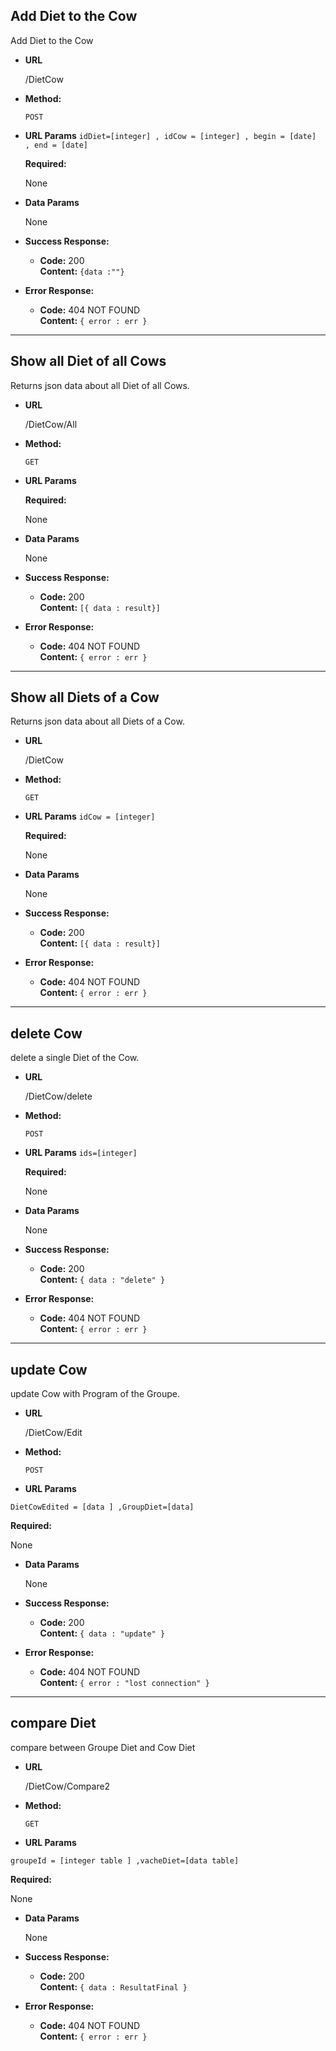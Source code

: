 **Add Diet to the Cow**
----
  Add Diet to the Cow

* **URL**

  /DietCow

* **Method:**

  `POST`
  
*  **URL Params**
 `idDiet=[integer] , idCow = [integer] , begin = [date]  , end = [date] `

   **Required:**
 
   None 

* **Data Params**

  None

* **Success Response:**

  * **Code:** 200 <br />
    **Content:** `{data :""}`
 
* **Error Response:**

  * **Code:** 404 NOT FOUND <br />
    **Content:** `{ error : err }`

* ***********************************************************
**Show all Diet of all Cows**
----
  Returns json data about all Diet of all Cows.

* **URL**

  /DietCow/All

* **Method:**

  `GET`
  
*  **URL Params**

   **Required:**
 
   None 

* **Data Params**

  None

* **Success Response:**

  * **Code:** 200 <br />
    **Content:** `[{ data : result}]`
 
* **Error Response:**

  * **Code:** 404 NOT FOUND <br />
    **Content:** `{ error : err }`

* ***********************************************************
**Show all Diets of a Cow**
----
  Returns json data about all Diets of a Cow.

* **URL**

  /DietCow

* **Method:**

  `GET`
  
*  **URL Params**
 `idCow = [integer] `

   **Required:**
 
   None 

* **Data Params**

  None

* **Success Response:**

  * **Code:** 200 <br />
    **Content:** `[{ data : result}]`
 
* **Error Response:**

  * **Code:** 404 NOT FOUND <br />
    **Content:** `{ error : err }`

* ***********************************************************

**delete Cow**
----
  delete a single Diet of the Cow.

* **URL**

  /DietCow/delete

* **Method:**

  `POST`
  
*  **URL Params**
 `ids=[integer]`

   **Required:**
 
   None 

* **Data Params**

  None

* **Success Response:**

  * **Code:** 200 <br />
    **Content:** `{ data : "delete" }`
 
* **Error Response:**

  * **Code:** 404 NOT FOUND <br />
    **Content:** `{ error : err }`

* ***********************************************************

**update Cow**
----
  update Cow with Program of the Groupe.

* **URL**

  /DietCow/Edit

* **Method:**

  `POST`
  
*  **URL Params**

 `DietCowEdited = [data ] ,GroupDiet=[data] `

   **Required:**
 
   None 

* **Data Params**

  None

* **Success Response:**

  * **Code:** 200 <br />
    **Content:** `{ data : "update" }`
 
* **Error Response:**

  * **Code:** 404 NOT FOUND <br />
    **Content:** `{ error : "lost connection" }`


* ***********************************************************

**compare Diet**
----
   compare between Groupe Diet and Cow Diet

* **URL**

  /DietCow/Compare2

* **Method:**

  `GET`
  
*  **URL Params**

 `groupeId = [integer table ] ,vacheDiet=[data table]`

   **Required:**
 
   None 

* **Data Params**

  None

* **Success Response:**

  * **Code:** 200 <br />
    **Content:** `{ data : ResultatFinal }`
 
* **Error Response:**

  * **Code:** 404 NOT FOUND <br />
    **Content:** `{ error : err }`

